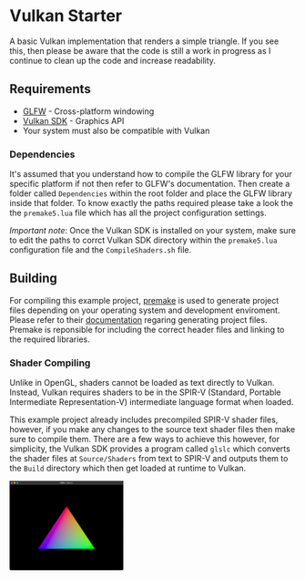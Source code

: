 # Vulkan Starter
A basic Vulkan implementation that renders a simple triangle. If you see this, then
please be aware that the code is still a work in progress as I continue to clean up
the code and increase readability.

## Requirements
* [GLFW](https://glfw.org) - Cross-platform windowing
* [Vulkan SDK](https://vulkan.lunarg.com/) - Graphics API
* Your system must also be compatible with Vulkan

### Dependencies
It's assumed that you understand how to compile the GLFW library for your specific platform if not then refer to GLFW's documentation. Then create a folder called ```Dependencies``` within the root folder and place the GLFW library inside that folder. To know exactly the paths required please take a look the the ```premake5.lua``` file which has all the project configuration settings.

*Important note*: Once the Vulkan SDK is installed on your system, make sure to 
edit the paths to corrct Vulkan SDK directory within the ```premake5.lua``` configuration file and the ```CompileShaders.sh``` file.

## Building

For compiling this example project, [premake](https://premake.github.io/) is used
to generate project files depending on your operating system and development enviroment. Please refer to their [documentation](https://premake.github.io/docs/Building-Premake) regaring generating project files. Premake is reponsible for including the correct header files and linking to the required libraries.

### Shader Compiling
Unlike in OpenGL, shaders cannot be loaded as text directly to Vulkan. Instead,
Vulkan requires shaders to be in the SPIR-V (Standard, Portable Intermediate Representation-V) intermediate language format when loaded. 

This example project already includes precompiled SPIR-V shader files, however, if
you make any changes to the source text shader files then make sure to compile them.
There are a few ways to achieve this however, for simplicity, the Vulkan SDK provides a program called ```glslc``` which converts the shader files at ```Source/Shaders``` from text to SPIR-V and outputs them to the ```Build``` directory which then get loaded at runtime to Vulkan.


<img src=".gitassets/Application.png" width="200"/>
